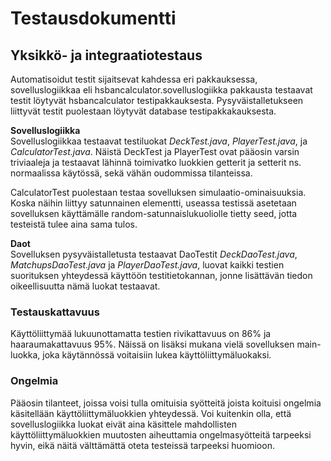 # Testausdokumentti 

## Yksikkö- ja integraatiotestaus

Automatisoidut testit sijaitsevat kahdessa eri pakkauksessa, sovelluslogiikkaa eli hsbancalculator.sovelluslogiikka pakkausta testaavat testit löytyvät hsbancalculator testipakkauksesta. Pysyväistalletukseen liittyvät testit puolestaan löytyvät database testipakkakauksesta. 

**Sovelluslogiikka**    
Sovelluslogiikkaa testaavat testiluokat *DeckTest.java*, *PlayerTest.java*, ja *CalculatorTest.java*. Näistä DeckTest ja PlayerTest ovat pääosin varsin triviaaleja ja testaavat lähinnä toimivatko luokkien getterit ja setterit ns. normaalissa käytössä, sekä vähän oudommissa tilanteissa.    

CalculatorTest puolestaan testaa sovelluksen simulaatio-ominaisuuksia. Koska näihin liittyy satunnainen elementti, useassa testissä asetetaan sovelluksen käyttämälle random-satunnaislukuoliolle tietty seed, jotta testeistä tulee aina sama tulos. 
    
**Daot**    
Sovelluksen pysyväistalletusta testaavat DaoTestit *DeckDaoTest.java*, *MatchupsDaoTest.java* ja *PlayerDaoTest.java*, luovat kaikki testien suorituksen yhteydessä käyttöön testitietokannan, jonne lisättävän tiedon oikeellisuutta nämä luokat testaavat. 

### Testauskattavuus
Käyttöliittymää lukuunottamatta testien rivikattavuus on 86% ja haaraumakattavuus 95%. Näissä on lisäksi mukana vielä sovelluksen main-luokka, joka käytännössä voitaisiin lukea käyttöliittymäluokaksi.

### Ongelmia
Pääosin tilanteet, joissa voisi tulla omituisia syötteitä joista koituisi ongelmia käsitellään käyttöliittymäluokkien yhteydessä. Voi kuitenkin olla, että sovelluslogiikka luokat eivät aina käsittele mahdollisten käyttöliittymäluokkien muutosten aiheuttamia ongelmasyötteitä tarpeeksi hyvin, eikä näitä välttämättä oteta testeissä tarpeeksi huomioon.
